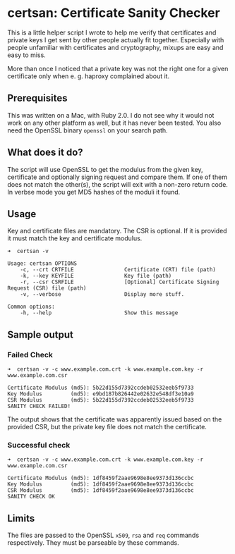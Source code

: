 # certsan: Certificate Sanity Checker

This is a little helper script I wrote to help me verify that certificates
and private keys I get sent by other people actually fit together. Especially
with people unfamiliar with certificates and cryptography, mixups are easy
and easy to miss.

More than once I noticed that a private key was not the right one for
a given certificate only when e. g. haproxy complained about it.

## Prerequisites
This was written on a Mac, with Ruby 2.0. I do not see why it would not work
on any other platform as well, but it has never been tested.
You also need the OpenSSL binary `openssl` on your search path.

## What does it do?
The script will use OpenSSL to get the modulus from the given key, certificate
and optionally signing request and compare them. If one of them does not match
the other(s), the script will exit with a non-zero return code. In verbse mode
you get MD5 hashes of the moduli it found.

## Usage
Key and certificate files are mandatory. The CSR is optional. If it is provided
it must match the key and certificate modulus.

```
➜  certsan -v
```
```
Usage: certsan OPTIONS
    -c, --crt CRTFILE                Certificate (CRT) file (path)
    -k, --key KEYFILE                Key file (path)
    -r, --csr CSRFILE                [Optional] Certificate Signing Request (CSR) file (path)
    -v, --verbose                    Display more stuff.

Common options:
    -h, --help                       Show this message
```

## Sample output

### Failed Check
```
➜  certsan -v -c www.example.com.crt -k www.example.com.key -r www.example.com.csr
```
```
Certificate Modulus (md5): 5b22d155d7392ccdeb02532eeb5f9733
Key Modulus         (md5): e9bd187b826442e02632e548df3e10a9
CSR Modulus         (md5): 5b22d155d7392ccdeb02532eeb5f9733
SANITY CHECK FAILED!
```
The output shows that the certificate was apparently issued based on the provided CSR, but
the private key file does not match the certificate.

### Successful check
```
➜  certsan -v -c www.example.com.crt -k www.example.com.key -r www.example.com.csr
```
```
Certificate Modulus (md5): 1df8459f2aae9698e8ee9373d136ccbc
Key Modulus         (md5): 1df8459f2aae9698e8ee9373d136ccbc
CSR Modulus         (md5): 1df8459f2aae9698e8ee9373d136ccbc
SANITY CHECK OK
```

## Limits
The files are passed to the OpenSSL `x509`, `rsa` and `req` commands respectively. They
must be parseable by these commands.

